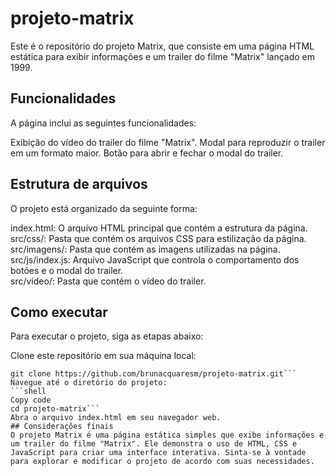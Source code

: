 # projeto-matrix
Este é o repositório do projeto Matrix, que consiste em uma página HTML estática para exibir informações e um trailer do filme "Matrix" lançado em 1999.

## Funcionalidades
A página inclui as seguintes funcionalidades:

Exibição do vídeo do trailer do filme "Matrix".
Modal para reproduzir o trailer em um formato maior.
Botão para abrir e fechar o modal do trailer.

## Estrutura de arquivos
O projeto está organizado da seguinte forma:

index.html: O arquivo HTML principal que contém a estrutura da página.  
src/css/: Pasta que contém os arquivos CSS para estilização da página.  
src/imagens/: Pasta que contém as imagens utilizadas na página.  
src/js/index.js: Arquivo JavaScript que controla o comportamento dos botões e o modal do trailer.  
src/video/: Pasta que contém o vídeo do trailer.

## Como executar
Para executar o projeto, siga as etapas abaixo:

Clone este repositório em sua máquina local:
```shell
git clone https://github.com/brunacquaresm/projeto-matrix.git```
Navegue até o diretório do projeto:
```shell
Copy code
cd projeto-matrix```
Abra o arquivo index.html em seu navegador web.  
## Considerações finais
O projeto Matrix é uma página estática simples que exibe informações e um trailer do filme "Matrix". Ele demonstra o uso de HTML, CSS e JavaScript para criar uma interface interativa. Sinta-se à vontade para explorar e modificar o projeto de acordo com suas necessidades.
